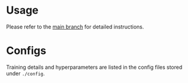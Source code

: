# Usage
Please refer to the [main branch](https://github.com/bwittmann/transoar) for detailed instructions.

# Configs
Training details and hyperparameters are listed in the config files stored under `./config`.